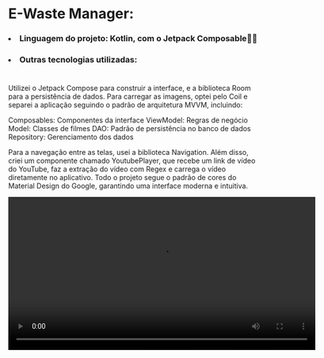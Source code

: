 # E-Waste Manager:
<p> 
  
### <li> Linguagem do projeto: Kotlin, com o Jetpack Composable🚀🚀 </li>

### <li> Outras tecnologias utilizadas: </li>

#

Utilizei o Jetpack Compose para construir a interface, e a biblioteca Room para a persistência de dados. Para carregar as imagens, optei pelo Coil e separei a aplicação seguindo o padrão de arquitetura MVVM, incluindo:

Composables: Componentes da interface
ViewModel: Regras de negócio
Model: Classes de filmes
DAO: Padrão de persistência no banco de dados
Repository: Gerenciamento dos dados

Para a navegação entre as telas, usei a biblioteca Navigation. Além disso, criei um componente chamado YoutubePlayer, que recebe um link de vídeo do YouTube, faz a extração do vídeo com Regex e carrega o vídeo diretamente no aplicativo. Todo o projeto segue o padrão de cores do Material Design do Google, garantindo uma interface moderna e intuitiva.

<video
  controls
  src="https://github.com/user-attachments/assets/b0bbfd0d-f88f-46bf-87da-0c82c87abc36"
  width="620">
</video>
